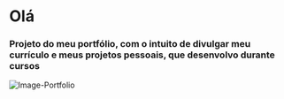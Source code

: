 # Olá
### Projeto do meu portfólio, com o intuito de divulgar meu currículo e meus projetos pessoais, que desenvolvo durante cursos
![Image-Portfolio](https://github.com/andrezadesousa/My_Portfolio-Andreza/blob/master/assets/img/img1.jpg)
